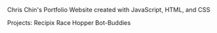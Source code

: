 Chris Chin's Portfolio Website
created with JavaScript, HTML, and CSS

Projects:
Recipix
Race Hopper
Bot-Buddies
